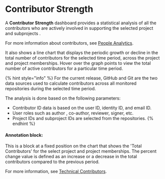 # Contributor Strength

A **Contributor Strength** dashboard provides a statistical analysis of all the contributors who are actively involved in supporting the selected project and subprojects .

For more information about contributors, see [People Analytics](../../community-analytics/people-analytics.md).

It also shows a line chart that displays the periodic growth or decline in the total number of contributors for the selected time period, across the project and project memberships. Hover over the graph points to view the total number of active contributors for a particular time period.

{% hint style="info" %}
For the current release, GitHub and Git are the two data sources used to calculate contributors across all monitored repositories during the selected time period.

The analysis is done based on the following parameters:

* Contributor ID data is based on the user ID, identity ID, and email ID.
* User roles such as author , co-author, reviewer, signer, etc.
* Project IDs and subproject IDs are selected from the repositories.
{% endhint %}

#### Annotation block:

This is a block at a fixed position on the chart that shows the 'Total Contributors' for the select project and project memberships. The percent change value is defined as an increase or a decrease in the total contributors compared to the previous period.

For more information, see [Technical Contributors](../technical-contributors/).

